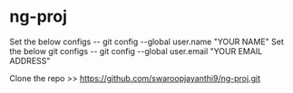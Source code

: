 # ng-proj
Set the below configs
--  git config --global user.name "YOUR NAME"
Set the below git configs
-- git config --global user.email "YOUR EMAIL ADDRESS"

Clone the repo 
    >> https://github.com/swaroopjayanthi9/ng-proj.git

